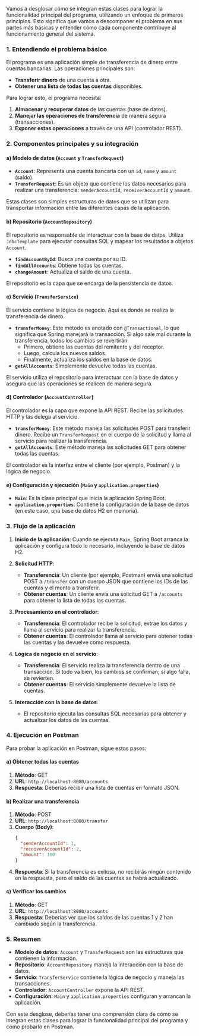 Vamos a desglosar cómo se integran estas clases para lograr la funcionalidad principal del programa, utilizando un enfoque de primeros principios. Esto significa que vamos a descomponer el problema en sus partes más básicas y entender cómo cada componente contribuye al funcionamiento general del sistema.

### 1. **Entendiendo el problema básico**

El programa es una aplicación simple de transferencia de dinero entre cuentas bancarias. Las operaciones principales son:

- **Transferir dinero** de una cuenta a otra.
- **Obtener una lista de todas las cuentas** disponibles.

Para lograr esto, el programa necesita:

1. **Almacenar y recuperar datos** de las cuentas (base de datos).
2. **Manejar las operaciones de transferencia** de manera segura (transacciones).
3. **Exponer estas operaciones** a través de una API (controlador REST).

### 2. **Componentes principales y su integración**

#### a) **Modelo de datos (`Account` y `TransferRequest`)**

- **`Account`**: Representa una cuenta bancaria con un `id`, `name` y `amount` (saldo).
- **`TransferRequest`**: Es un objeto que contiene los datos necesarios para realizar una transferencia: `senderAccountId`, `receiverAccountId` y `amount`.

Estas clases son simples estructuras de datos que se utilizan para transportar información entre las diferentes capas de la aplicación.

#### b) **Repositorio (`AccountRepository`)**

El repositorio es responsable de interactuar con la base de datos. Utiliza `JdbcTemplate` para ejecutar consultas SQL y mapear los resultados a objetos `Account`.

- **`findAccountById`**: Busca una cuenta por su ID.
- **`findAllAccounts`**: Obtiene todas las cuentas.
- **`changeAmount`**: Actualiza el saldo de una cuenta.

El repositorio es la capa que se encarga de la persistencia de datos.

#### c) **Servicio (`TransferService`)**

El servicio contiene la lógica de negocio. Aquí es donde se realiza la transferencia de dinero.

- **`transferMoney`**: Este método es anotado con `@Transactional`, lo que significa que Spring manejará la transacción. Si algo sale mal durante la transferencia, todos los cambios se revertirán.
    - Primero, obtiene las cuentas del remitente y del receptor.
    - Luego, calcula los nuevos saldos.
    - Finalmente, actualiza los saldos en la base de datos.
- **`getAllAccounts`**: Simplemente devuelve todas las cuentas.

El servicio utiliza el repositorio para interactuar con la base de datos y asegura que las operaciones se realicen de manera segura.

#### d) **Controlador (`AccountController`)**

El controlador es la capa que expone la API REST. Recibe las solicitudes HTTP y las delega al servicio.

- **`transferMoney`**: Este método maneja las solicitudes POST para transferir dinero. Recibe un `TransferRequest` en el cuerpo de la solicitud y llama al servicio para realizar la transferencia.
- **`getAllAccounts`**: Este método maneja las solicitudes GET para obtener todas las cuentas.

El controlador es la interfaz entre el cliente (por ejemplo, Postman) y la lógica de negocio.

#### e) **Configuración y ejecución (`Main` y `application.properties`)**

- **`Main`**: Es la clase principal que inicia la aplicación Spring Boot.
- **`application.properties`**: Contiene la configuración de la base de datos (en este caso, una base de datos H2 en memoria).

### 3. **Flujo de la aplicación**

1. **Inicio de la aplicación**: Cuando se ejecuta `Main`, Spring Boot arranca la aplicación y configura todo lo necesario, incluyendo la base de datos H2.

2. **Solicitud HTTP**:
    - **Transferencia**: Un cliente (por ejemplo, Postman) envía una solicitud POST a `/transfer` con un cuerpo JSON que contiene los IDs de las cuentas y el monto a transferir.
    - **Obtener cuentas**: Un cliente envía una solicitud GET a `/accounts` para obtener la lista de todas las cuentas.

3. **Procesamiento en el controlador**:
    - **Transferencia**: El controlador recibe la solicitud, extrae los datos y llama al servicio para realizar la transferencia.
    - **Obtener cuentas**: El controlador llama al servicio para obtener todas las cuentas y las devuelve como respuesta.

4. **Lógica de negocio en el servicio**:
    - **Transferencia**: El servicio realiza la transferencia dentro de una transacción. Si todo va bien, los cambios se confirman; si algo falla, se revierten.
    - **Obtener cuentas**: El servicio simplemente devuelve la lista de cuentas.

5. **Interacción con la base de datos**:
    - El repositorio ejecuta las consultas SQL necesarias para obtener y actualizar los datos de las cuentas.

### 4. **Ejecución en Postman**

Para probar la aplicación en Postman, sigue estos pasos:

#### a) **Obtener todas las cuentas**

1. **Método**: GET
2. **URL**: `http://localhost:8080/accounts`
3. **Respuesta**: Deberías recibir una lista de cuentas en formato JSON.

#### b) **Realizar una transferencia**

1. **Método**: POST
2. **URL**: `http://localhost:8080/transfer`
3. **Cuerpo (Body)**:
   ```json
   {
     "senderAccountId": 1,
     "receiverAccountId": 2,
     "amount": 100
   }
   ```
4. **Respuesta**: Si la transferencia es exitosa, no recibirás ningún contenido en la respuesta, pero el saldo de las cuentas se habrá actualizado.

#### c) **Verificar los cambios**

1. **Método**: GET
2. **URL**: `http://localhost:8080/accounts`
3. **Respuesta**: Deberías ver que los saldos de las cuentas 1 y 2 han cambiado según la transferencia.

### 5. **Resumen**

- **Modelo de datos**: `Account` y `TransferRequest` son las estructuras que contienen la información.
- **Repositorio**: `AccountRepository` maneja la interacción con la base de datos.
- **Servicio**: `TransferService` contiene la lógica de negocio y maneja las transacciones.
- **Controlador**: `AccountController` expone la API REST.
- **Configuración**: `Main` y `application.properties` configuran y arrancan la aplicación.

Con este desglose, deberías tener una comprensión clara de cómo se integran estas clases para lograr la funcionalidad principal del programa y cómo probarlo en Postman.
